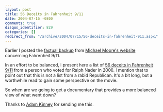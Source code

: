 ```yaml
---
layout: post
title: 56 Deceits in Fahrenheit 9/11
date: 2004-07-16 -0800
comments: true
disqus_identifier: 829
categories: []
redirect_from: "/archive/2004/07/15/56-deceits-in-fahrenheit-911.aspx/"
---
```


Earlier I posted the [factual
backup](http://haacked.com/archive/2004/07/12/806.aspx) from [Michael
Moore's website](http://www.michaelmoore.com/) concerning Fahrenheit
9/11.

In an effort to be balanced, I present here a list of [56 deceits in
Fahrenheit
9/11](http://www.davekopel.com/Terror/Fiftysix-Deceits-in-Fahrenheit-911.htm)
from a person who voted for Ralph Nader in 2000. I mention that to point
out that this is not a list from a rabid Republican. It's a bit long,
but a worthwhile read to gain some perspective on the movie.

So when are we going to get a documentary that provides a more balanced
view of what went down?

Thanks to [Adam Kinney](http://www.adamkinney.com/) for sending me this.

